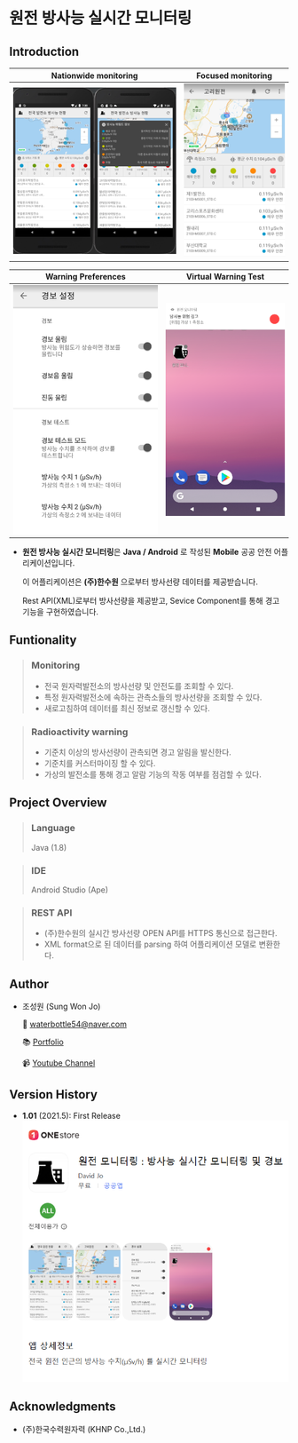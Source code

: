 # 원전 방사능 실시간 모니터링  

 ## Introduction

 Nationwide monitoring     |  Focused monitoring
:-------------------------:|:-------------------------:
![](https://github.com/waterbottle54/radiaton-monitor/blob/main/images.png) | ![](https://github.com/waterbottle54/radiaton-monitor/blob/main/gori.png)

 Warning Preferences       |  Virtual Warning Test
 :------------------------:|:-------------------------:
 ![](https://github.com/waterbottle54/radiaton-monitor/blob/main/settings.png) | ![](https://github.com/waterbottle54/radiaton-monitor/blob/main/warning.png)

 
 * **원전 방사능 실시간 모니터링**은 **Java / Android** 로 작성된 **Mobile** 공공 안전 어플리케이션입니다.<br>
 
   이 어플리케이션은 **(주)한수원** 으로부터 방사선량 데이터를 제공받습니다. <br>

   Rest API(XML)로부터 방사선량을 제공받고, Sevice Component를 통해 경고 기능을 구현하였습니다.

 ## Funtionality
> ### Monitoring
> * 전국 원자력발전소의 방사선량 및 안전도를 조회할 수 있다.
> * 특정 원자력발전소에 속하는 관측소들의 방사선량을 조회할 수 있다.
> * 새로고침하여 데이터를 최신 정보로 갱신할 수 있다.

> ### Radioactivity warning
> * 기준치 이상의 방사선량이 관측되면 경고 알림을 발신한다.
> * 기준치를 커스터마이징 할 수 있다.
> * 가상의 발전소를 통해 경고 알람 기능의 작동 여부를 점검할 수 있다.

 ## Project Overview
> ### Language
> Java (1.8)

> ### IDE
> Android Studio (Ape) 
 
> ### REST API
> * (주)한수원의 실시간 방사선량 OPEN API를 HTTPS 통신으로 접근한다.
> * XML format으로 된 데이터를 parsing 하여 어플리케이션 모델로 변환한다.

 ## Author
 * 조성원 (Sung Won Jo)
 
     📧 waterbottle54@naver.com
   
     📚 [Portfolio](https://www.devsungwonjo.pe.kr/)
   
     📹 [Youtube Channel](https://www.youtube.com/@vanilla03034)
   
 ## Version History
 * **1.01** (2021.5): First Release
   ![](https://github.com/waterbottle54/radiaton-monitor/blob/main/onestore.png)

 ## Acknowledgments
 * (주)한국수력원자력 (KHNP Co.,Ltd.)

